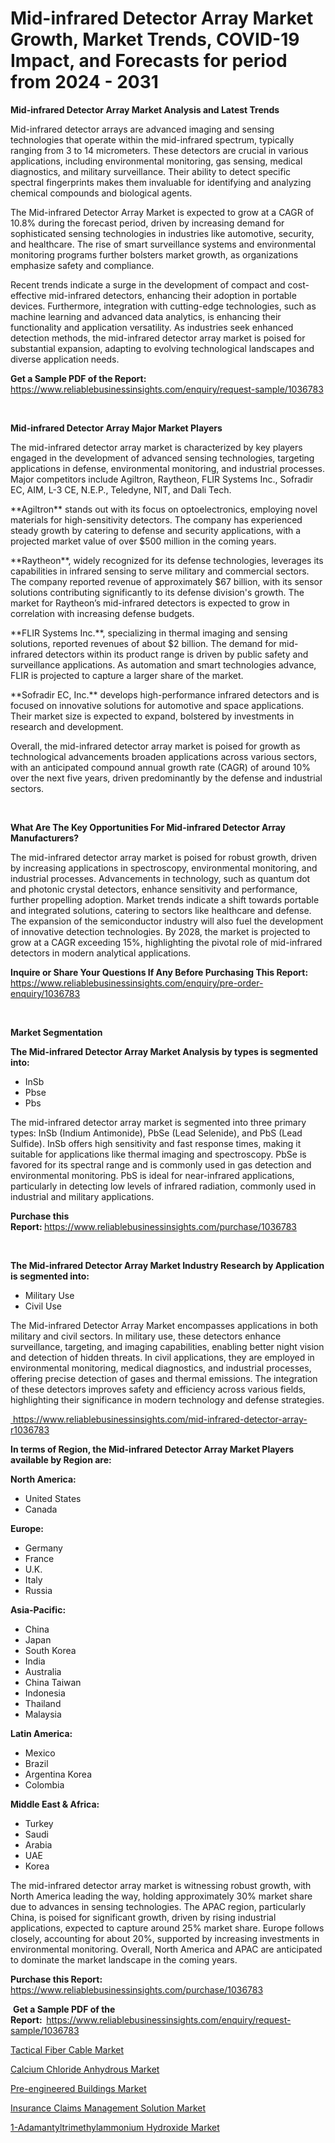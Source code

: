 <p><h1>Mid-infrared Detector Array Market Growth, Market Trends, COVID-19 Impact, and Forecasts for period from 2024 - 2031</h1></p><p><strong>Mid-infrared Detector Array Market Analysis and Latest Trends</strong></p>
<p><p>Mid-infrared detector arrays are advanced imaging and sensing technologies that operate within the mid-infrared spectrum, typically ranging from 3 to 14 micrometers. These detectors are crucial in various applications, including environmental monitoring, gas sensing, medical diagnostics, and military surveillance. Their ability to detect specific spectral fingerprints makes them invaluable for identifying and analyzing chemical compounds and biological agents.</p><p>The Mid-infrared Detector Array Market is expected to grow at a CAGR of 10.8% during the forecast period, driven by increasing demand for sophisticated sensing technologies in industries like automotive, security, and healthcare. The rise of smart surveillance systems and environmental monitoring programs further bolsters market growth, as organizations emphasize safety and compliance. </p><p>Recent trends indicate a surge in the development of compact and cost-effective mid-infrared detectors, enhancing their adoption in portable devices. Furthermore, integration with cutting-edge technologies, such as machine learning and advanced data analytics, is enhancing their functionality and application versatility. As industries seek enhanced detection methods, the mid-infrared detector array market is poised for substantial expansion, adapting to evolving technological landscapes and diverse application needs.</p></p>
<p><strong>Get a Sample PDF of the Report:&nbsp;</strong> <a href="https://www.reliablebusinessinsights.com/enquiry/request-sample/1036783?utm_campaign=96&utm_medium=2&utm_source=Github&utm_content=ia&utm_term=04122024&utm_id=mid-infrared-detector-array">https://www.reliablebusinessinsights.com/enquiry/request-sample/1036783</a></p>
<p>&nbsp;</p>
<p><strong>Mid-infrared Detector Array Major Market Players</strong></p>
<p><p>The mid-infrared detector array market is characterized by key players engaged in the development of advanced sensing technologies, targeting applications in defense, environmental monitoring, and industrial processes. Major competitors include Agiltron, Raytheon, FLIR Systems Inc., Sofradir EC, AIM, L-3 CE, N.E.P., Teledyne, NIT, and Dali Tech.</p><p>**Agiltron** stands out with its focus on optoelectronics, employing novel materials for high-sensitivity detectors. The company has experienced steady growth by catering to defense and security applications, with a projected market value of over $500 million in the coming years.</p><p>**Raytheon**, widely recognized for its defense technologies, leverages its capabilities in infrared sensing to serve military and commercial sectors. The company reported revenue of approximately $67 billion, with its sensor solutions contributing significantly to its defense division's growth. The market for Raytheon’s mid-infrared detectors is expected to grow in correlation with increasing defense budgets.</p><p>**FLIR Systems Inc.**, specializing in thermal imaging and sensing solutions, reported revenues of about $2 billion. The demand for mid-infrared detectors within its product range is driven by public safety and surveillance applications. As automation and smart technologies advance, FLIR is projected to capture a larger share of the market.</p><p>**Sofradir EC, Inc.** develops high-performance infrared detectors and is focused on innovative solutions for automotive and space applications. Their market size is expected to expand, bolstered by investments in research and development.</p><p>Overall, the mid-infrared detector array market is poised for growth as technological advancements broaden applications across various sectors, with an anticipated compound annual growth rate (CAGR) of around 10% over the next five years, driven predominantly by the defense and industrial sectors.</p></p>
<p>&nbsp;</p>
<p><strong>What Are The Key Opportunities For Mid-infrared Detector Array Manufacturers?</strong></p>
<p><p>The mid-infrared detector array market is poised for robust growth, driven by increasing applications in spectroscopy, environmental monitoring, and industrial processes. Advancements in technology, such as quantum dot and photonic crystal detectors, enhance sensitivity and performance, further propelling adoption. Market trends indicate a shift towards portable and integrated solutions, catering to sectors like healthcare and defense. The expansion of the semiconductor industry will also fuel the development of innovative detection technologies. By 2028, the market is projected to grow at a CAGR exceeding 15%, highlighting the pivotal role of mid-infrared detectors in modern analytical applications.</p></p>
<p><strong>Inquire or Share Your Questions If Any Before Purchasing This Report:</strong> <a href="https://www.reliablebusinessinsights.com/enquiry/pre-order-enquiry/1036783?utm_campaign=96&utm_medium=2&utm_source=Github&utm_content=ia&utm_term=04122024&utm_id=mid-infrared-detector-array">https://www.reliablebusinessinsights.com/enquiry/pre-order-enquiry/1036783</a></p>
<p>&nbsp;</p>
<p><strong>Market Segmentation</strong></p>
<p><strong>The Mid-infrared Detector Array Market Analysis by types is segmented into:</strong></p>
<p><ul><li>InSb</li><li>Pbse</li><li>Pbs</li></ul></p>
<p><p>The mid-infrared detector array market is segmented into three primary types: InSb (Indium Antimonide), PbSe (Lead Selenide), and PbS (Lead Sulfide). InSb offers high sensitivity and fast response times, making it suitable for applications like thermal imaging and spectroscopy. PbSe is favored for its spectral range and is commonly used in gas detection and environmental monitoring. PbS is ideal for near-infrared applications, particularly in detecting low levels of infrared radiation, commonly used in industrial and military applications.</p></p>
<p><strong>Purchase this Report:&nbsp;</strong><a href="https://www.reliablebusinessinsights.com/purchase/1036783?utm_campaign=96&utm_medium=2&utm_source=Github&utm_content=ia&utm_term=04122024&utm_id=mid-infrared-detector-array">https://www.reliablebusinessinsights.com/purchase/1036783</a></p>
<p>&nbsp;</p>
<p><strong>The Mid-infrared Detector Array Market Industry Research by Application is segmented into:</strong></p>
<p><ul><li>Military Use</li><li>Civil Use</li></ul></p>
<p><p>The Mid-infrared Detector Array Market encompasses applications in both military and civil sectors. In military use, these detectors enhance surveillance, targeting, and imaging capabilities, enabling better night vision and detection of hidden threats. In civil applications, they are employed in environmental monitoring, medical diagnostics, and industrial processes, offering precise detection of gases and thermal emissions. The integration of these detectors improves safety and efficiency across various fields, highlighting their significance in modern technology and defense strategies.</p></p>
<p><a href="https://www.reliablebusinessinsights.com/mid-infrared-detector-array-r1036783?utm_campaign=96&utm_medium=2&utm_source=Github&utm_content=ia&utm_term=04122024&utm_id=mid-infrared-detector-array">&nbsp;https://www.reliablebusinessinsights.com/mid-infrared-detector-array-r1036783</a></p>
<p><strong>In terms of Region, the Mid-infrared Detector Array Market Players available by Region are:</strong></p>
<p>
    <p> <strong> North America: </strong>
        <ul>
            <li>United States</li>
            <li>Canada</li>
        </ul>
        </p> 
    <p> <strong> Europe: </strong>
        <ul>
            <li>Germany</li>
            <li>France</li>
            <li>U.K.</li>
            <li>Italy</li>
            <li>Russia</li>
        </ul>
        </p> 
    <p> <strong> Asia-Pacific: </strong>
        <ul>
            <li>China</li>
            <li>Japan</li>
            <li>South Korea</li>
            <li>India</li>
            <li>Australia</li>
            <li>China Taiwan</li>
            <li>Indonesia</li>
            <li>Thailand</li>
            <li>Malaysia</li>
        </ul>
        </p> 
    <p> <strong> Latin America: </strong>
        <ul>
            <li>Mexico</li>
            <li>Brazil</li>
            <li>Argentina Korea</li>
            <li>Colombia</li>
        </ul>
        </p> 
    <p> <strong> Middle East & Africa: </strong>
        <ul>
            <li>Turkey</li>
            <li>Saudi</li>
            <li>Arabia</li>
            <li>UAE</li>
            <li>Korea</li>
        </ul>
    </p>
    </p>
<p><p>The mid-infrared detector array market is witnessing robust growth, with North America leading the way, holding approximately 30% market share due to advances in sensing technologies. The APAC region, particularly China, is poised for significant growth, driven by rising industrial applications, expected to capture around 25% market share. Europe follows closely, accounting for about 20%, supported by increasing investments in environmental monitoring. Overall, North America and APAC are anticipated to dominate the market landscape in the coming years.</p></p>
<p><strong>Purchase this Report: </strong><a href="https://www.reliablebusinessinsights.com/purchase/1036783?utm_campaign=96&utm_medium=2&utm_source=Github&utm_content=ia&utm_term=04122024&utm_id=mid-infrared-detector-array">https://www.reliablebusinessinsights.com/purchase/1036783</a></p>
<p>&nbsp;<strong>Get a Sample PDF of the Report:&nbsp;&nbsp;</strong><a href="https://www.reliablebusinessinsights.com/enquiry/request-sample/1036783?utm_campaign=96&utm_medium=2&utm_source=Github&utm_content=ia&utm_term=04122024&utm_id=mid-infrared-detector-array">https://www.reliablebusinessinsights.com/enquiry/request-sample/1036783</a></p>
<p><strong></strong></p>
<p><p><a href="https://issuu.com/reportprime-2/docs/tactical-fiber-cable-market-size-2030.pptx?utm_campaign=96&utm_medium=2&utm_source=Github&utm_content=ia&utm_term=04122024&utm_id=mid-infrared-detector-array">Tactical Fiber Cable Market</a></p><p><a href="https://www.linkedin.com/pulse/deep-insights-calcium-chloride-anhydrous-market-size-growing-klqfe?utm_campaign=96&utm_medium=2&utm_source=Github&utm_content=ia&utm_term=04122024&utm_id=mid-infrared-detector-array">Calcium Chloride Anhydrous Market</a></p><p><a href="https://github.com/luisem4tmccuan/Market-Research-Report-List-1/blob/main/pre-engineered-buildings-market.md?utm_campaign=96&utm_medium=2&utm_source=Github&utm_content=ia&utm_term=04122024&utm_id=mid-infrared-detector-array">Pre-engineered Buildings Market</a></p><p><a href="https://www.linkedin.com/pulse/global-insurance-claims-management-solution-market-share-e19qc?utm_campaign=96&utm_medium=2&utm_source=Github&utm_content=ia&utm_term=04122024&utm_id=mid-infrared-detector-array">Insurance Claims Management Solution Market</a></p><p><a href="https://github.com/DianaWilson796/Market-Research-Report-List-1/blob/main/1-adamantyltrimethylammonium-hydroxide-market.md?utm_campaign=96&utm_medium=2&utm_source=Github&utm_content=ia&utm_term=04122024&utm_id=mid-infrared-detector-array">1-Adamantyltrimethylammonium Hydroxide Market</a></p></p>